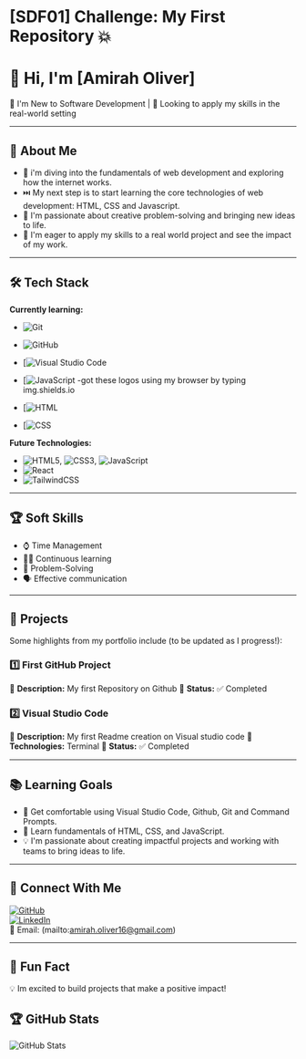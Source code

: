 # [SDF01] Challenge: My First Repository 💥

# 👋 Hi, I'm [Amirah Oliver]

🌱 I'm New to Software Development  | 🚀 Looking to apply my skills in the real-world setting

---

## 🎯 About Me

- 🤿 i'm diving into the fundamentals of web development and exploring how the internet works.
- ⏭️ My next step is to start learning the core technologies of web development: HTML, CSS and Javascript.
- 🧠 I'm passionate about creative problem-solving and bringing new ideas to life.
- 🌲 I'm eager to apply my skills to a real world project and see the impact of my work.

---

## 🛠️ Tech Stack

**Currently learning:**

- ![Git](https://img.shields.io/badge/-Git-F05032?style=flat&logo=git&logoColor=white)

- ![GitHub](https://img.shields.io/badge/-GitHub-181717?style=flat-circle&logo=github)

- [![Visual Studio Code](https://custom-icon-badges.demolab.com/badge/Visual%20Studio%20Code-0078d7.svg?logo=vsc&logoColor=white)

- [![JavaScript](https://img.shields.io/badge/JavaScript-F7DF1E?logo=javascript&logoColor=000) -got these logos using my browser by typing img.shields.io

- [![HTML](https://img.shields.io/badge/HTML-%23E34F26.svg?logo=html5&logoColor=white)

- [![CSS](https://img.shields.io/badge/CSS-1572B6?logo=css3&logoColor=fff)

**Future Technologies:**

- ![HTML5](https://img.shields.io/badge/-HTML5-black?style=flat-circle&logo=html5&logoColor=white), ![CSS3](https://img.shields.io/badge/-CSS3-black?style=flat-circle&logo=css3), ![JavaScript](https://img.shields.io/badge/-JavaScript-black?style=flat-circle&logo=javascript)
- ![React](https://img.shields.io/badge/-React-black?style=flat-circle&logo=react)
- ![TailwindCSS](https://img.shields.io/badge/Tailwind%20CSS-%2338B2AC.svg?logo=tailwind-css&logoColor=white)
---

## 🏆 Soft Skills

- ⌚ Time Management 
- 👩‍🎓 Continuous learning 
- 🎯 Problem-Solving
- 🗣️ Effective communication

---

## 📌 Projects

Some highlights from my portfolio include (to be updated as I progress!):

### **1️⃣ First GitHub Project**

🔹 **Description:** My first Repository on Github 
🔹 **Status:** ✅ Completed


### **2️⃣ Visual Studio Code** 

🔹 **Description:** My first Readme creation on Visual studio code
🔹 **Technologies:** Terminal
🔹 **Status:** ✅ Completed

---

## 📚 Learning Goals

- 🚀 Get comfortable using Visual Studio Code, Github, Git and Command Prompts.
- 🎨 Learn fundamentals of HTML, CSS, and JavaScript.
- 💡 I'm passionate about creating impactful projects and working with teams to bring ideas to life.

---

## 📲 Connect With Me 

[![GitHub](https://img.shields.io/badge/-GitHub-181717?style=flat&logo=github&logoColor=white)](https://github.com/amirah-oliver)  
[![LinkedIn](https://img.shields.io/badge/-LinkedIn-blue?style=flat&logo=linkedin&logoColor=white)](www.linkedin.com/in/amirah-oliver-50360a317)  
📧 Email: (mailto:amirah.oliver16@gmail.com)

---

## 🚀 Fun Fact

💡 Im excited to build projects that make a positive impact!


## 🏆 GitHub Stats

![GitHub Stats](https://github-readme-stats.vercel.app/api?username=amirah-oliver&show_icons=true&theme=radical)